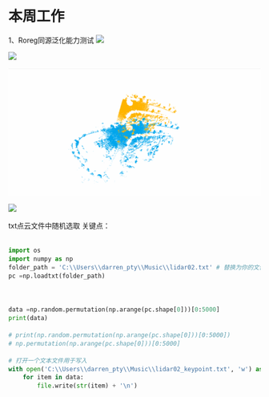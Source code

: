 # 本周工作

1、Roreg同源泛化能力测试
![](https://github.com/Darren-pty/Research/blob/main/Learning%20of%20way/Semester/picture/99.png) 

![](https://github.com/Darren-pty/Research/blob/main/Learning%20of%20way/Semester/picture/gif/1.gif) 

![](https://github.com/Darren-pty/Research/blob/main/Learning%20of%20way/Semester/picture/gif/2.gif) 

![](https://github.com/Darren-pty/Research/blob/main/Learning%20of%20way/Semester/picture/gif/3.gif) 





txt点云文件中随机选取 关键点：
```python

import os
import numpy as np
folder_path = 'C:\\Users\\darren_pty\\Music\\lidar02.txt' # 替换为你的文件夹路径
pc =np.loadtxt(folder_path)



data =np.random.permutation(np.arange(pc.shape[0]))[0:5000]
print(data)

# print(np.random.permutation(np.arange(pc.shape[0]))[0:5000])
# np.permutation(np.arange(pc.shape[0]))[0:5000]

# 打开一个文本文件用于写入
with open('C:\\Users\\darren_pty\\Music\\lidar02_keypoint.txt', 'w') as file:
    for item in data:
        file.write(str(item) + '\n')

```


